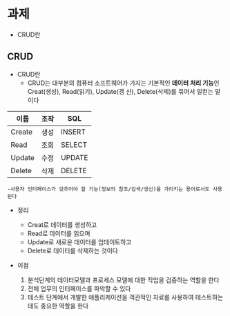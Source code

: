# 과제

* CRUD란

   

## CRUD


* CRUD란
	* CRUD는 대부분의 컴퓨터 소프트웨어가 가지는 기본적인 **데이터 처리 기능**인 Creat(생성), Read(읽기), Update(갱	신), Delete(삭제)를 묶어서 일컫는 말이다

이름 | 조작 | SQL
|---|---|---|
|Create | 생성 | INSERT|
|Read | 조회 | SELECT|
|Update | 수정 | UPDATE|
|Delete | 삭제 | DELETE|

	-사용자 인터페이스가 갖추어야 할 기능(정보의 참조/검색/생신)을 가리키는 용어로서도 사용된다

* 정리
	* Creat로 데이터를 생성하고
	* Read로 데이터를 읽으며
	* Update로 새로운 데이터를 업데이트하고
	* Delete로 데이터를 삭제하는 것이다

* 이점
	1. 분석단계의 데이터모델과 프로세스 모델에 대한 작업을 검증하는 역할을 한다
	2. 전체 업무의 인터페이스를 파악할 수 있다
	3. 테스트 단계에서 개발한 애플리케이션을 객관적인 자료를 사용하여 테스트하는데도 중요한 역할을 한다


